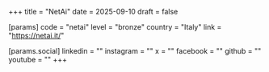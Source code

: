 +++
title = "NetAi"
date = 2025-09-10
draft = false

[params]
code = "netai"
level = "bronze"
country = "Italy"
link = "https://netai.it/"

[params.social]
linkedin = ""
instagram = ""
x = ""
facebook = ""
github = ""
youtube = ""
+++
